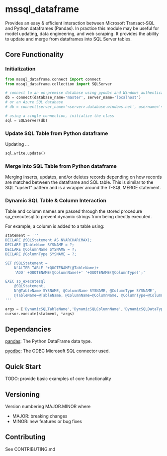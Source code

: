 # mssql_dataframe

Provides an easy & efficient interaction between Microsoft Transact-SQL and Python dataframes (Pandas). In practice this module 
may be useful for model updating, data engineering, and web scraping. It provides the ability to update and merge from dataframes into SQL Server tables.


## Core Functionality

### Initialization

```python
from mssql_dataframe.connect import connect
from mssql_dataframe.collection import SQLServer

# connect to an on-premise database using pyodbc and Windows authentication
db = connect(database_name='master', server_name='localhost')
# or an Azure SQL database
# db = connect(server_name='<server>.database.windows.net', username='<username>', password='<password>')

# using a single connection, initialize the class
sql = SQLServer(db)

```

### Update SQL Table from Python dataframe

Updating ...

```python
sql.write.update()
```

### Merge into SQL Table from Python dataframe

Merging inserts, updates, and/or deletes records depending on how records are matched between the dataframe and SQL table. This is similar to the SQL "upsert" pattern and is a wrapper around the T-SQL MERGE statement.

### Dynamic SQL Table & Column Interaction

Table and column names are passed through the stored procedure sp_executesql to prevent dynamic strings from being directly executed.

For example, a column is added to a table using:

```python
statement = '''
DECLARE @SQLStatement AS NVARCHAR(MAX);
DECLARE @TableName SYSNAME = ?;
DECLARE @ColumnName SYSNAME = ?;
DECLARE @ColumnType SYSNAME = ?;

SET @SQLStatement = 
    N'ALTER TABLE '+QUOTENAME(@TableName)+
    'ADD' +QUOTENAME(@ColumnName)+' '+QUOTENAME(@ColumnType)';'

EXEC sp_executesql 
    @SQLStatement,
    N'@TableName SYSNAME, @ColumnName SYSNAME, @ColumnType SYSNAME',
    @TableName=@TableName, @ColumnName=@ColumnName, @ColumnType=@ColumnType;
'''

args = ['DynamicSQLTableName','DynamicSQLColumnName','DynamicSQLDataType']
cursor.execute(statment, *args)
```
    

## Dependancies
[pandas](https://pandas.pydata.org/): The Python DataFrame data type.

[pyodbc](https://docs.microsoft.com/en-us/sql/connect/python/pyodbc/python-sql-driver-pyodbc?view=sql-server-ver15): The ODBC Microsoft SQL connector used.

## Quick Start

TODO: provide basic examples of core functionality


## Versioning

Version numbering MAJOR.MINOR where
- MAJOR: breaking changes
- MINOR: new features or bug fixes

## Contributing

See CONTRIBUTING.md